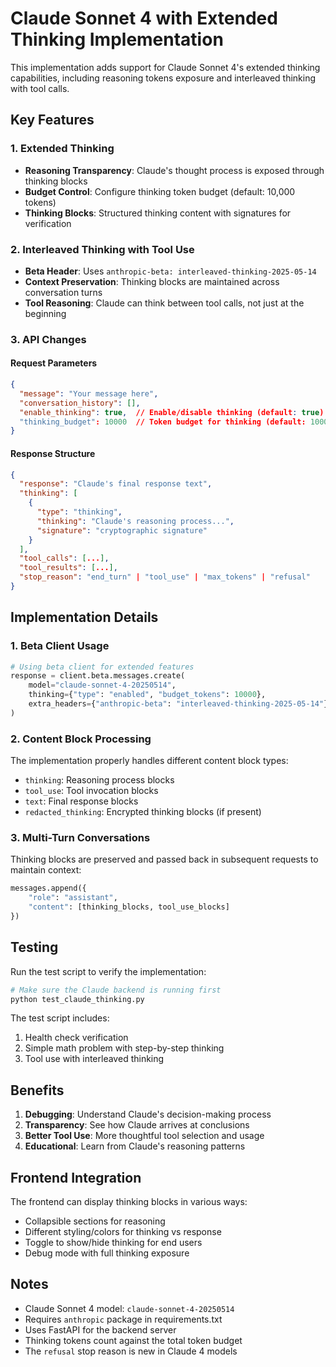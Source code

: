 # Claude Sonnet 4 with Extended Thinking Implementation

This implementation adds support for Claude Sonnet 4's extended thinking capabilities, including reasoning tokens exposure and interleaved thinking with tool calls.

## Key Features

### 1. Extended Thinking
- **Reasoning Transparency**: Claude's thought process is exposed through thinking blocks
- **Budget Control**: Configure thinking token budget (default: 10,000 tokens)
- **Thinking Blocks**: Structured thinking content with signatures for verification

### 2. Interleaved Thinking with Tool Use
- **Beta Header**: Uses `anthropic-beta: interleaved-thinking-2025-05-14`
- **Context Preservation**: Thinking blocks are maintained across conversation turns
- **Tool Reasoning**: Claude can think between tool calls, not just at the beginning

### 3. API Changes

#### Request Parameters
```json
{
  "message": "Your message here",
  "conversation_history": [],
  "enable_thinking": true,  // Enable/disable thinking (default: true)
  "thinking_budget": 10000  // Token budget for thinking (default: 10000)
}
```

#### Response Structure
```json
{
  "response": "Claude's final response text",
  "thinking": [
    {
      "type": "thinking",
      "thinking": "Claude's reasoning process...",
      "signature": "cryptographic signature"
    }
  ],
  "tool_calls": [...],
  "tool_results": [...],
  "stop_reason": "end_turn" | "tool_use" | "max_tokens" | "refusal"
}
```

## Implementation Details

### 1. Beta Client Usage
```python
# Using beta client for extended features
response = client.beta.messages.create(
    model="claude-sonnet-4-20250514",
    thinking={"type": "enabled", "budget_tokens": 10000},
    extra_headers={"anthropic-beta": "interleaved-thinking-2025-05-14"}
)
```

### 2. Content Block Processing
The implementation properly handles different content block types:
- `thinking`: Reasoning process blocks
- `tool_use`: Tool invocation blocks
- `text`: Final response blocks
- `redacted_thinking`: Encrypted thinking blocks (if present)

### 3. Multi-Turn Conversations
Thinking blocks are preserved and passed back in subsequent requests to maintain context:
```python
messages.append({
    "role": "assistant",
    "content": [thinking_blocks, tool_use_blocks]
})
```

## Testing

Run the test script to verify the implementation:
```bash
# Make sure the Claude backend is running first
python test_claude_thinking.py
```

The test script includes:
1. Health check verification
2. Simple math problem with step-by-step thinking
3. Tool use with interleaved thinking

## Benefits

1. **Debugging**: Understand Claude's decision-making process
2. **Transparency**: See how Claude arrives at conclusions
3. **Better Tool Use**: More thoughtful tool selection and usage
4. **Educational**: Learn from Claude's reasoning patterns

## Frontend Integration

The frontend can display thinking blocks in various ways:
- Collapsible sections for reasoning
- Different styling/colors for thinking vs response
- Toggle to show/hide thinking for end users
- Debug mode with full thinking exposure

## Notes

- Claude Sonnet 4 model: `claude-sonnet-4-20250514`
- Requires `anthropic` package in requirements.txt
- Uses FastAPI for the backend server
- Thinking tokens count against the total token budget
- The `refusal` stop reason is new in Claude 4 models
